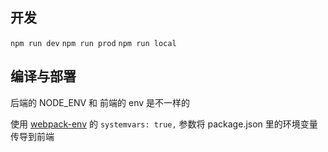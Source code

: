 
## 开发

`npm run dev`
`npm run prod`
`npm run local`

## 编译与部署



后端的 NODE_ENV 和 前端的 env 是不一样的



使用 [webpack-env](https://github.com/mrsteele/dotenv-webpack) 的 `systemvars:
true,` 参数将 package.json 里的环境变量传导到前端

